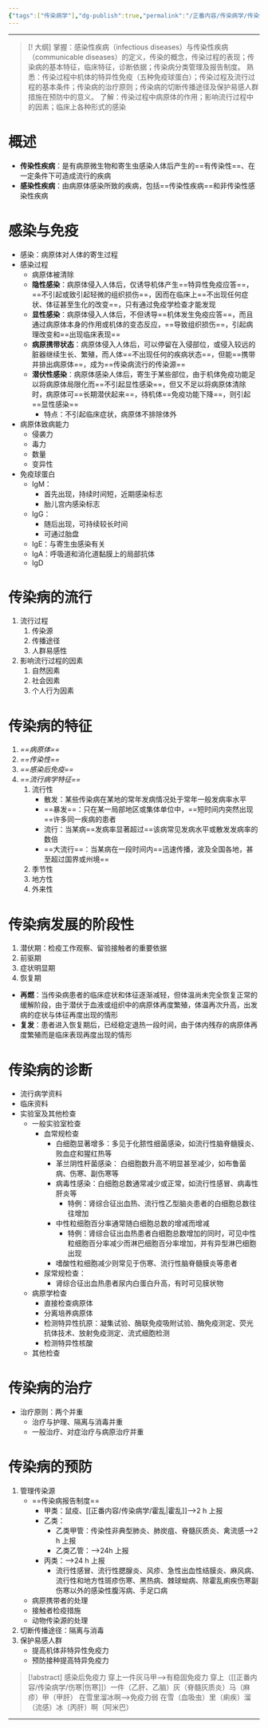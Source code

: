 ```yaml
---
{"tags":["传染病学"],"dg-publish":true,"permalink":"/正番内容/传染病学/传染性疾病总论/","dgPassFrontmatter":true}
---
```


---
>[! 大纲]
>掌握：感染性疾病（infectious diseases）与传染性疾病（communicable diseases）的定义，传染的概念，传染过程的表现；传染病的基本特征，临床特征，诊断依据；传染病分类管理及报告制度。
>熟悉：传染过程中机体的特异性免疫（五种免疫球蛋白）；传染过程及流行过程的基本条件；传染病的治疗原则；传染病的切断传播途径及保护易感人群措施在预防中的意义。
>了解：传染过程中病原体的作用；影响流行过程中的因素；临床上各种形式的感染
# 概述
+ **传染性疾病**：是有病原微生物和寄生虫感染人体后产生的==有传染性==、在一定条件下可造成流行的疾病
+ **感染性疾病**：由病原体感染所致的疾病，包括==传染性疾病==和非传染性感染性疾病
# 感染与免疫
+ 感染：病原体对人体的寄生过程
+ 感染过程
	+ 病原体被清除
	+ **隐性感染**：病原体侵入人体后，仅诱导机体产生==特异性免疫应答==，==不引起或致引起轻微的组织损伤==，因而在临床上==不出现任何症状、体征甚至生化的改变==，只有通过免疫学检查才能发现
	+ **显性感染**：病原体侵入人体后，不但诱导==机体发生免疫应答==，而且通过病原体本身的作用或机体的变态反应，==导致组织损伤==，引起病理改变和==出现临床表现==
	+ **病原携带状态**：病原体侵入人体后，可以停留在入侵部位，或侵入较远的脏器继续生长、繁殖，而人体==不出现任何的疾病状态==，但能==携带并排出病原体==，成为==传染病流行的传染源==
	+ **潜伏性感染**：病原体感染人体后，寄生于某些部位，由于机体免疫功能足以将病原体局限化而==不引起显性感染==，但又不足以将病原体清除时，病原体可==长期潜伏起来==，待机体==免疫功能下降==，则引起==显性感染==
		+ 特点：不引起临床症状，病原体不排除体外
+ 病原体致病能力
	+ 侵袭力
	+ 毒力
	+ 数量
	+ 变异性
+ 免疫球蛋白
	+ IgM：
		+ 首先出现，持续时间短，近期感染标志
		+ 胎儿宫内感染标志
	+ IgG：
		+ 随后出现，可持续较长时间
		+ 可通过胎盘
	+ IgE：与寄生虫感染有关
	+ IgA：呼吸道和消化道黏膜上的局部抗体
	+ IgD
# 传染病的流行
1. 流行过程
	1. 传染源
	2. 传播途径
	3. 人群易感性
2. 影响流行过程的因素
	1. 自然因素
	2. 社会因素
	3. 个人行为因素
# 传染病的特征
1. *==病原体==*
2. *==传染性==*
3. *==感染后免疫==*
4. *==流行病学特征==*
	1. 流行性
		+ 散发：某些传染病在某地的常年发病情况处于常年一般发病率水平
		+ ==暴发==：只在某一局部地区或集体单位中，==短时间内突然出现==许多同一疾病的患者
		+ 流行：当某病==发病率显著超过==该病常见发病水平或散发发病率的数倍
		+ ==大流行==：当某病在一段时间内==迅速传播，波及全国各地，甚至超过国界或州境==
	2. 季节性
	3. 地方性
	4. 外来性
# 传染病发展的阶段性
1. 潜伏期：检疫工作观察、留验接触者的重要依据
2. 前驱期
3. 症状明显期
4. 恢复期
+ **再燃**：当传染病患者的临床症状和体征逐渐减轻，但体温尚未完全恢复正常的缓解阶段，由于潜伏于血液或组织中的病原体再度繁殖，体温再次升高，出发病的症状与体征再度出现的情形
+ **复发**：患者进入恢复期后，已经稳定退热一段时间，由于体内残存的病原体再度繁殖而是临床表现再度出现的情形
# 传染病的诊断
+ 流行病学资料
+ 临床资料
+ 实验室及其他检查
	+ 一般实验室检查
		+ 血常规检查
			+ 白细胞显著增多：多见于化脓性细菌感染，如流行性脑脊髓膜炎、败血症和猩红热等
			+ 革兰阴性杆菌感染： 白细胞数升高不明显甚至减少，如布鲁菌病、伤寒、副伤寒等
			+ 病毒性感染：白细胞总数通常减少或正常，如流行性感冒、病毒性肝炎等
				+ 特例：肾综合征出血热、流行性乙型脑炎患者的白细胞总数往往增加
			+ 中性粒细胞百分率通常随白细胞总数的增减而增减
				+ 特例：肾综合征出血热患者白细胞总数增加的同时，可见中性粒细胞百分率减少而淋巴细胞百分率增加，并有异型淋巴细胞出现
			+ 嗜酸性粒细胞减少则常见于伤寒、流行性脑脊髓膜炎等患者
		+ 尿常规检查：
			+ 肾综合征出血热患者尿内白蛋白升高，有时可见膜状物
	+ 病原学检查
		+ 直接检查病原体
		+ 分离培养病原体
		+ 检测特异性抗原：凝集试验、酶联免疫吸附试验、酶免疫测定、荧光抗体技术、放射免疫测定、流式细胞检测
		+ 检测特异性核酸
	+ 其他检查
# 传染病的治疗
+ 治疗原则：两个并重
	+ 治疗与护理、隔离与消毒并重
	+ 一般治疗、对症治疗与病原治疗并重
# 传染病的预防
1. 管理传染源
	+ ==传染病报告制度==
		+ 甲类：鼠疫、[[正番内容/传染病学/霍乱\|霍乱]]-->2 h 上报
		+ 乙类：
			+ 乙类甲管：传染性非典型肺炎、肺炭疽、脊髓灰质炎、禽流感-->2 h 上报
			+ 乙类乙管：-->24h 上报
		+ 丙类：-->24 h 上报
			+ 流行性感冒、流行性腮腺炎、风疹、急性出血性结膜炎、麻风病、流行性和地方性斑疹伤寒、黑热病、棘球蚴病、除霍乱痢疾伤寒副伤寒以外的感染性腹泻病、手足口病
	+ 病原携带者的处理
	+ 接触者检疫措施
	+ 动物传染源的处理
2. 切断传播途径：隔离与消毒 
3. 保护易感人群
	+ 提高机体非特异性免疫力
	+ 预防接种提高特异免疫力

>[!abstract] 感染后免疫力
>穿上一件灰马甲-->有稳固免疫力
>	穿上（[[正番内容/传染病学/伤寒\|伤寒]]）一件（乙肝、乙脑）灰（脊髓灰质炎）马（麻疹）甲（甲肝）
>在雪里溜冰啊-->免疫力弱
>	在雪（血吸虫）里（痢疾）溜（流感）冰（丙肝）啊（阿米巴）

---
